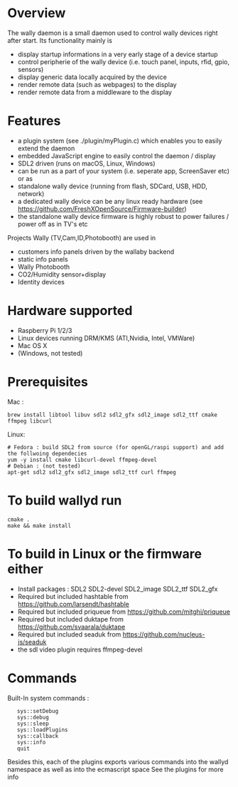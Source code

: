 # Overview

The wally daemon is a small daemon used to control wally devices right after start. Its functionality mainly is

* display startup informations in a very early stage of a device startup
* control peripherie of the wally device (i.e. touch panel, inputs, rfid, gpio, sensors)
* display generic data locally acquired by the device
* render remote data (such as webpages) to the display
* render remote data from a middleware to the display

# Features

* a plugin system (see ./plugin/myPlugin.c) which enables you to easily extend the daemon
* embedded JavaScript engine to easily control the daemon / display
* SDL2 driven (runs on macOS, Linux, Windows)
* can be run as a part of your system (i.e. seperate app, ScreenSaver etc) or as
* standalone wally device (running from flash, SDCard, USB, HDD, network)
* a dedicated wally device can be any linux ready hardware (see https://github.com/FreshXOpenSource/Firmware-builder)
* the standalone wally device firmware is highly robust to power failures / power off as in TV's etc

Projects Wally (TV,Cam,ID,Photobooth) are used in

* customers info panels driven by the wallaby backend
* static info panels
* Wally Photobooth
* CO2/Humidity sensor+display
* Identity devices 

# Hardware supported

* Raspberry Pi 1/2/3
* Linux devices running DRM/KMS (ATI,Nvidia, Intel, VMWare)
* Mac OS X
* (Windows, not tested)

# Prerequisites

Mac : 
```
brew install libtool libuv sdl2 sdl2_gfx sdl2_image sdl2_ttf cmake ffmpeg libcurl
```
Linux:
```
# Fedora : build SDL2 from source (for openGL/raspi support) and add the follwoing dependecies
yum -y install cmake libcurl-devel ffmpeg-devel
# Debian : (not tested)
apt-get sdl2 sdl2_gfx sdl2_image sdl2_ttf curl ffmpeg
```

# To build wallyd run

```
cmake .
make && make install
```

# To build in Linux or the firmware either
   
* Install packages : SDL2 SDL2-devel SDL2_image SDL2_ttf SDL2_gfx
* Required but included hashtable from https://github.com/larsendt/hashtable
* Required but included priqueue from https://github.com/mitghi/priqueue
* Required but included duktape from https://github.com/svaarala/duktape
* Required but included seaduk from https://github.com/nucleus-js/seaduk
* the sdl video plugin requires ffmpeg-devel

# Commands

Built-In system commands : 

```   sys::quit
   sys::setDebug
   sys::debug
   sys::sleep
   sys::loadPlugins
   sys::callback
   sys::info
   quit
```
Besides this, each of the plugins exports various commands into the wallyd namespace as well as into the ecmascript space
See the plugins for more info

